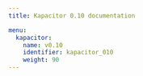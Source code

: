 ```yaml
---
title: Kapacitor 0.10 documentation

menu:
  kapacitor:
    name: v0.10
    identifier: kapacitor_010
    weight: 90
---
```

